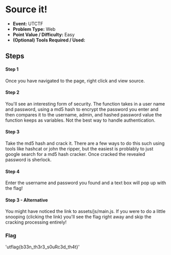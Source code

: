 # Source it!
* **Event:** UTCTF
* **Problem Type:** Web
* **Point Value / Difficulty:** Easy
* **(Optional) Tools Required / Used:**

## Steps
#### Step 1
Once you have navigated to the page, right click and view source. 

#### Step 2
You'll see an interesting form of security. The function takes in a user name and password, using a md5 hash to encrypt the password you enter and then compares it to the username, admin, and hashed password value the function keeps as variables. Not the best way to handle authentication.

#### Step 3
Take the md5 hash and crack it. There are a few ways to do this such using tools like hashcat or john the ripper, but the easiest is problably to just google search for a md5 hash cracker. Once cracked the revealed password is sherlock.

#### Step 4
Enter the username and password you found and a text box will pop up with the flag!

#### Step 3 - Alternative
You might have noticed the link to assets/js/main.js. If you were to do a little snooping (clicking the link) you'll see the flag right away and skip the cracking processing entirely!

### Flag
'utflag{b33n_th3r3_s0uRc3d_th4t}'
